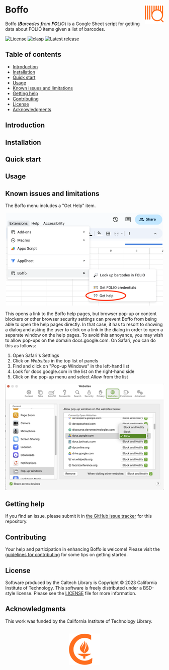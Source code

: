 # Boffo<img width="12%" align="right" src=".graphics/boffo-icon.png">

Boffo (_**B**arc**o**des **f**rom **FO**LIO_) is a Google Sheet script for getting data about FOLIO items given a list of barcodes.

[![License](https://img.shields.io/badge/License-BSD--like-lightgrey.svg?style=flat-square)](https://github.com/caltechlibrary/boffo/LICENSE)
[![clasp](https://img.shields.io/badge/Built%20with-clasp-4285f4.svg?style=flat-square&color=327fa8)](https://github.com/google/clasp)
[![Latest release](https://img.shields.io/github/v/release/caltechlibrary/boffo.svg?style=flat-square&color=b44e88&label=Latest%20release)](https://github.com/caltechlibrary/boffo/releases)


## Table of contents

* [Introduction](#introduction)
* [Installation](#installation)
* [Quick start](#quick-start)
* [Usage](#usage)
* [Known issues and limitations](#known-issues-and-limitations)
* [Getting help](#getting-help)
* [Contributing](#contributing)
* [License](#license)
* [Acknowledgments](#authors-and-acknowledgments)


## Introduction

## Installation

## Quick start

## Usage

## Known issues and limitations

The Boffo menu includes a "Get Help" item.

<div align="center">
<img width="500px" src="docs/_static/media/get-help.png">
</div>

This opens a link to the Boffo help pages, but browser pop-up or content blockers or other browser security settings can prevent Boffo from being able to open the help pages directly. In that case, it has to resort to showing a dialog and asking the user to click on a link in the dialog in order to open a separate window on the help pages. To avoid this annoyance, you may wish to allow pop-ups on the domain docs.google.com. On Safari, you can do this as follows:
1. Open Safari's Settings
2. Click on _Websites_ in the top list of panels
3. Find and click on "Pop-up Windows" in the left-hand list
4. Look for docs.google.com in the list on the right-hand side
5. Click on the pop-up menu and select _Allow_ from the list

<div align="center">
<img width="600px" src="docs/_static/media/safari-pop-ups.png">
</div>


## Getting help

If you find an issue, please submit it in [the GitHub issue tracker](https://github.com/caltechlibrary/boffo/issues) for this repository.


## Contributing

Your help and participation in enhancing Boffo is welcome!  Please visit the [guidelines for contributing](CONTRIBUTING.md) for some tips on getting started.


## License

Software produced by the Caltech Library is Copyright © 2023 California Institute of Technology.  This software is freely distributed under a BSD-style license.  Please see the [LICENSE](LICENSE) file for more information.

## Acknowledgments

This work was funded by the California Institute of Technology Library.

<div align="center">
  <br>
  <a href="https://www.caltech.edu">
    <img width="100" height="100" src="https://github.com/caltechlibrary/boffo/raw/main/.graphics/caltech-round.png">
  </a>
</div>
